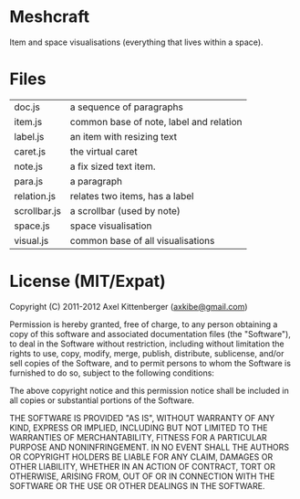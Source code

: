 Meshcraft
=========
Item and space visualisations (everything that lives within a space).

Files
=====
<table>

 <tr><td>   doc.js
</td><td>   a sequence of paragraphs
</td></tr>

 <tr><td>   item.js
</td><td>   common base of note, label and relation
</td></tr>

 <tr><td>   label.js
</td><td>   an item with resizing text
</td></tr>

 <tr><td>   caret.js
</td><td>   the virtual caret
</td></tr>

 <tr><td>   note.js
</td><td>   a fix sized text item.
</td></tr>

 <tr><td>   para.js
</td><td>   a paragraph
</td></tr>

 <tr><td>   relation.js
</td><td>   relates two items, has a label
</td></tr>

 <tr><td>   scrollbar.js
</td><td>   a scrollbar (used by note)
</td></tr>

 <tr><td>   space.js
</td><td>   space visualisation
</td></tr>

 <tr><td>   visual.js
</td><td>   common base of all visualisations
</td></tr>

</table>

License (MIT/Expat)
===================
Copyright (C) 2011-2012 Axel Kittenberger (axkibe@gmail.com)

Permission is hereby granted, free of charge, to any person obtaining a copy of this software and associated documentation files (the "Software"), to deal in the Software without restriction, including without limitation the rights to use, copy, modify, merge, publish, distribute, sublicense, and/or sell copies of the Software, and to permit persons to whom the Software is furnished to do so, subject to the following conditions:

The above copyright notice and this permission notice shall be included in all copies or substantial portions of the Software.

THE SOFTWARE IS PROVIDED "AS IS", WITHOUT WARRANTY OF ANY KIND, EXPRESS OR IMPLIED, INCLUDING BUT NOT LIMITED TO THE WARRANTIES OF MERCHANTABILITY, FITNESS FOR A PARTICULAR PURPOSE AND NONINFRINGEMENT. IN NO EVENT SHALL THE AUTHORS OR COPYRIGHT HOLDERS BE LIABLE FOR ANY CLAIM, DAMAGES OR OTHER LIABILITY, WHETHER IN AN ACTION OF CONTRACT, TORT OR OTHERWISE, ARISING FROM, OUT OF OR IN CONNECTION WITH THE SOFTWARE OR THE USE OR OTHER DEALINGS IN THE SOFTWARE.

